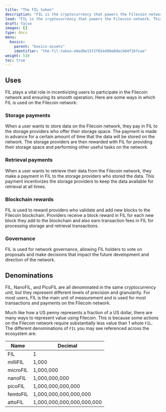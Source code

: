 ```yaml
---
title: "The FIL token"
description: "FIL is the cryptocurrency that powers the Filecoin network. This page explains what FIL is and how it can be used."
lead: "FIL is the cryptocurrency that powers the Filecoin network. This page explains what FIL is, how it can be used, and it's denominations."
draft: false
images: []
type: docs
menu:
  basics:
    parent: "basics-assets"
    identifier: "the-fil-token-e9ed0e15f2f654499e0decb04f167cee"
weight: 510
toc: true
---
```


## Uses

FIL plays a vital role in incentivizing users to participate in the Filecoin network and ensuring its smooth operation. Here are some ways in which FIL is used on the Filecoin network:

### Storage payments

When a user wants to store data on the Filecoin network, they pay in FIL to the storage providers who offer their storage space. The payment is made in advance for a certain amount of time that the data will be stored on the network. The storage providers are then rewarded with FIL for providing their storage space and performing other useful tasks on the network.

### Retrieval payments

When a user wants to retrieve their data from the Filecoin network, they make a payment in FIL to the storage providers who stored the data. This payment incentivizes the storage providers to keep the data available for retrieval at all times.

### Blockchain rewards

FIL is used to reward providers who validate and add new blocks to the Filecoin blockchain. Providers receive a block reward in FIL for each new block they add to the blockchain and also earn transaction fees in FIL for processing storage and retrieval transactions.

### Governance

FIL is used for network governance, allowing FIL holders to vote on proposals and make decisions that impact the future development and direction of the network.

## Denominations

FIL, NanoFIL, and PicoFIL are all denominated in the same cryptocurrency unit, but they represent different levels of precision and granularity. For most users, FIL is the main unit of measurement and is used for most transactions and payments on the Filecoin network.

Much like how a US penny represents a fraction of a US dollar, there are many ways to represent value using Filecoin. This is because some actions on the Filecoin network require substantially less value than 1 whole `FIL`. The different denominations of `FIL` you may see referenced across the ecosystem are:

| Name     | Decimal             |
| -------- | ------------------- |
| FIL      | 1                   |
| milliFIL | 1,000                |
| microFIL | 1,000,000             |
| nanoFIL  | 1,000,000,000          |
| picoFIL  | 1,000,000,000,000       |
| femtoFIL | 1,000,000,000,000,000    |
| attoFIL  | 1,000,000,000,000,000,000 |
<!--REVIEWED!-->